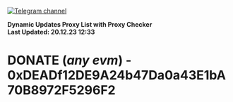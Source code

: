 [![Telegram channel](https://img.shields.io/endpoint?url=https://runkit.io/damiankrawczyk/telegram-badge/branches/master?url=https://t.me/n4z4v0d)](https://t.me/n4z4v0d) 

**Dynamic Updates Proxy List with Proxy Checker**  
**Last Updated: 20.12.23 12:33**

# DONATE (_any evm_) - 0xDEADf12DE9A24b47Da0a43E1bA70B8972F5296F2
